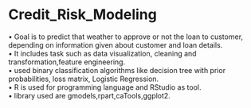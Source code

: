# Credit_Risk_Modeling
• Goal is to predict that weather to approve or not the loan to customer, depending on information given about customer and loan details.<br/>
• It includes task such as data visualization, cleaning and transformation,feature engineering.<br/>
• used binary classification algorithms like decision tree with prior probabilities, loss matrix, Logistic Regression.<br/>
• R is used for programming language and RStudio as tool.<br/>
• library used are gmodels,rpart,caTools,ggplot2.
